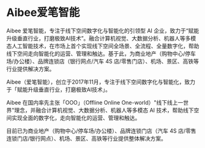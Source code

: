 # Aibee爱笔智能

Aibee 爱笔智能，专注于线下空间数字化与智能化的引领型 AI 企业，致力于“赋能升级垂直行业，打磨极致AI技术”。融合计算机视觉、大数据分析、机器人等多模态人工智能技术，在市场上首个实现线下空间全场景、全流程、全量数字化，帮助线下空间走向智能化的运营、管理和触达。基于此，为商业地产（购物中心/停车场/办公楼）、品牌连锁店（银行网点/汽车 4S 店/零售门店）、机场、景区、高铁等行业提供解决方案。

Aibee（爱笔智能），创立于2017年11月，专注于线下空间数字化与智能化，致力于「赋能升级垂直行业，打磨极致AI技术」。

Aibee 在国内率先主张「OOO」（Offline Online One-world）"线下线上一世界"理念，并融合计算机视觉、大数据分析、机器人等多模态 AI 技术，帮助线下空间实现全面的数字化，走向智能化的运营、管理和触达。

目前已为商业地产（购物中心/停车场/办公楼）、品牌连锁门店（汽车 4S 店/零售连锁门店/银行网点）、机场、景区、高铁等行业提供整体解决方案。
